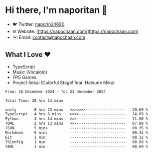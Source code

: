 # Hi there, I'm naporitan 👋

- 🐦 Twitter: [naporin24690](https://twitter.com/naporin24690)
- 🌐 Website: [https://napochaan.com](https://napochaan.com)
- ✉️ Email: [contact@napochaan.com](mailto:contact@napochaan.com)

## What I Love ❤️
- TypeScript
- Music (Vocaloid)
- FPS Games
- Project Sekai (Colorful Stage! feat. Hatsune Miku)

<!--START_SECTION:waka-->

```txt
From: 16 December 2024 - To: 23 December 2024

Total Time: 28 hrs 14 mins

unity        8 hrs 23 mins   >>>>>>>------------------   29.69 %
TypeScript   4 hrs 8 mins    >>>>---------------------   14.69 %
Python       3 hrs 14 mins   >>>----------------------   11.50 %
TOML         2 hrs 13 mins   >>-----------------------   07.88 %
JSON         5 mins          -------------------------   00.35 %
Markdown     5 mins          -------------------------   00.34 %
Git          1 min           -------------------------   00.12 %
TSConfig     1 min           -------------------------   00.09 %
YAML         1 min           -------------------------   00.09 %
```

<!--END_SECTION:waka-->

